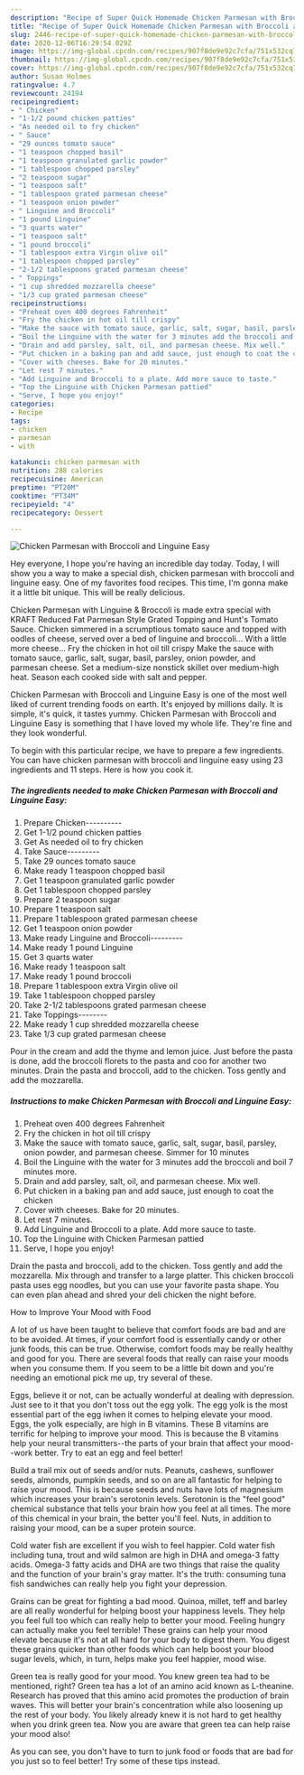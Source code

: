 ```yaml
---
description: "Recipe of Super Quick Homemade Chicken Parmesan with Broccoli and Linguine Easy"
title: "Recipe of Super Quick Homemade Chicken Parmesan with Broccoli and Linguine Easy"
slug: 2446-recipe-of-super-quick-homemade-chicken-parmesan-with-broccoli-and-linguine-easy
date: 2020-12-06T16:29:54.029Z
image: https://img-global.cpcdn.com/recipes/907f8de9e92c7cfa/751x532cq70/chicken-parmesan-with-broccoli-and-linguine-easy-recipe-main-photo.jpg
thumbnail: https://img-global.cpcdn.com/recipes/907f8de9e92c7cfa/751x532cq70/chicken-parmesan-with-broccoli-and-linguine-easy-recipe-main-photo.jpg
cover: https://img-global.cpcdn.com/recipes/907f8de9e92c7cfa/751x532cq70/chicken-parmesan-with-broccoli-and-linguine-easy-recipe-main-photo.jpg
author: Susan Holmes
ratingvalue: 4.7
reviewcount: 24194
recipeingredient:
- " Chicken"
- "1-1/2 pound chicken patties"
- "As needed oil to fry chicken"
- " Sauce"
- "29 ounces tomato sauce"
- "1 teaspoon chopped basil"
- "1 teaspoon granulated garlic powder"
- "1 tablespoon chopped parsley"
- "2 teaspoon sugar"
- "1 teaspoon salt"
- "1 tablespoon grated parmesan cheese"
- "1 teaspoon onion powder"
- " Linguine and Broccoli"
- "1 pound Linguine"
- "3 quarts water"
- "1 teaspoon salt"
- "1 pound broccoli"
- "1 tablespoon extra Virgin olive oil"
- "1 tablespoon chopped parsley"
- "2-1/2 tablespoons grated parmesan cheese"
- " Toppings"
- "1 cup shredded mozzarella cheese"
- "1/3 cup grated parmesan cheese"
recipeinstructions:
- "Preheat oven 400 degrees Fahrenheit"
- "Fry the chicken in hot oil till crispy"
- "Make the sauce with tomato sauce, garlic, salt, sugar, basil, parsley, onion powder, and parmesan cheese. Simmer for 10 minutes"
- "Boil the Linguine with the water for 3 minutes add the broccoli and boil 7 minutes more."
- "Drain and add parsley, salt, oil, and parmesan cheese. Mix well."
- "Put chicken in a baking pan and add sauce, just enough to coat the chicken"
- "Cover with cheeses. Bake for 20 minutes."
- "Let rest 7 minutes."
- "Add Linguine and Broccoli to a plate. Add more sauce to taste."
- "Top the Linguine with Chicken Parmesan pattied"
- "Serve, I hope you enjoy!"
categories:
- Recipe
tags:
- chicken
- parmesan
- with

katakunci: chicken parmesan with 
nutrition: 288 calories
recipecuisine: American
preptime: "PT20M"
cooktime: "PT34M"
recipeyield: "4"
recipecategory: Dessert

---
```



![Chicken Parmesan with Broccoli and Linguine Easy](https://img-global.cpcdn.com/recipes/907f8de9e92c7cfa/751x532cq70/chicken-parmesan-with-broccoli-and-linguine-easy-recipe-main-photo.jpg)

Hey everyone, I hope you're having an incredible day today. Today, I will show you a way to make a special dish, chicken parmesan with broccoli and linguine easy. One of my favorites food recipes. This time, I'm gonna make it a little bit unique. This will be really delicious.

Chicken Parmesan with Linguine &amp; Broccoli is made extra special with KRAFT Reduced Fat Parmesan Style Grated Topping and Hunt&#39;s Tomato Sauce. Chicken simmered in a scrumptious tomato sauce and topped with oodles of cheese, served over a bed of linguine and broccoli… With a little more cheese… Fry the chicken in hot oil till crispy Make the sauce with tomato sauce, garlic, salt, sugar, basil, parsley, onion powder, and parmesan cheese. Set a medium-size nonstick skillet over medium-high heat. Season each cooked side with salt and pepper.

Chicken Parmesan with Broccoli and Linguine Easy is one of the most well liked of current trending foods on earth. It's enjoyed by millions daily. It is simple, it's quick, it tastes yummy. Chicken Parmesan with Broccoli and Linguine Easy is something that I have loved my whole life. They're fine and they look wonderful.


To begin with this particular recipe, we have to prepare a few ingredients. You can have chicken parmesan with broccoli and linguine easy using 23 ingredients and 11 steps. Here is how you cook it.

<!--inarticleads1-->

##### The ingredients needed to make Chicken Parmesan with Broccoli and Linguine Easy:

1. Prepare  Chicken----------
1. Get 1-1/2 pound chicken patties
1. Get As needed oil to fry chicken
1. Take  Sauce---------
1. Take 29 ounces tomato sauce
1. Make ready 1 teaspoon chopped basil
1. Get 1 teaspoon granulated garlic powder
1. Get 1 tablespoon chopped parsley
1. Prepare 2 teaspoon sugar
1. Prepare 1 teaspoon salt
1. Prepare 1 tablespoon grated parmesan cheese
1. Get 1 teaspoon onion powder
1. Make ready  Linguine and Broccoli---------
1. Make ready 1 pound Linguine
1. Get 3 quarts water
1. Make ready 1 teaspoon salt
1. Make ready 1 pound broccoli
1. Prepare 1 tablespoon extra Virgin olive oil
1. Take 1 tablespoon chopped parsley
1. Take 2-1/2 tablespoons grated parmesan cheese
1. Take  Toppings--------
1. Make ready 1 cup shredded mozzarella cheese
1. Take 1/3 cup grated parmesan cheese


Pour in the cream and add the thyme and lemon juice. Just before the pasta is done, add the broccoli florets to the pasta and coo for another two minutes. Drain the pasta and broccoli, add to the chicken. Toss gently and add the mozzarella. 

<!--inarticleads2-->

##### Instructions to make Chicken Parmesan with Broccoli and Linguine Easy:

1. Preheat oven 400 degrees Fahrenheit
1. Fry the chicken in hot oil till crispy
1. Make the sauce with tomato sauce, garlic, salt, sugar, basil, parsley, onion powder, and parmesan cheese. Simmer for 10 minutes
1. Boil the Linguine with the water for 3 minutes add the broccoli and boil 7 minutes more.
1. Drain and add parsley, salt, oil, and parmesan cheese. Mix well.
1. Put chicken in a baking pan and add sauce, just enough to coat the chicken
1. Cover with cheeses. Bake for 20 minutes.
1. Let rest 7 minutes.
1. Add Linguine and Broccoli to a plate. Add more sauce to taste.
1. Top the Linguine with Chicken Parmesan pattied
1. Serve, I hope you enjoy!


Drain the pasta and broccoli, add to the chicken. Toss gently and add the mozzarella. Mix through and transfer to a large platter. This chicken broccoli pasta uses egg noodles, but you can use your favorite pasta shape. You can even plan ahead and shred your deli chicken the night before. 

How to Improve Your Mood with Food


A lot of us have been taught to believe that comfort foods are bad and are to be avoided. At times, if your comfort food is essentially candy or other junk foods, this can be true. Otherwise, comfort foods may be really healthy and good for you. There are several foods that really can raise your moods when you consume them. If you seem to be a little bit down and you're needing an emotional pick me up, try several of these.

Eggs, believe it or not, can be actually wonderful at dealing with depression. Just see to it that you don't toss out the egg yolk. The egg yolk is the most essential part of the egg iwhen it comes to helping elevate your mood. Eggs, the yolk especially, are high in B vitamins. These B vitamins are terrific for helping to improve your mood. This is because the B vitamins help your neural transmitters--the parts of your brain that affect your mood--work better. Try to eat an egg and feel better!

Build a trail mix out of seeds and/or nuts. Peanuts, cashews, sunflower seeds, almonds, pumpkin seeds, and so on are all fantastic for helping to raise your mood. This is because seeds and nuts have lots of magnesium which increases your brain's serotonin levels. Serotonin is the "feel good" chemical substance that tells your brain how you feel at all times. The more of this chemical in your brain, the better you'll feel. Nuts, in addition to raising your mood, can be a super protein source.

Cold water fish are excellent if you wish to feel happier. Cold water fish including tuna, trout and wild salmon are high in DHA and omega-3 fatty acids. Omega-3 fatty acids and DHA are two things that raise the quality and the function of your brain's gray matter. It's the truth: consuming tuna fish sandwiches can really help you fight your depression. 

Grains can be great for fighting a bad mood. Quinoa, millet, teff and barley are all really wonderful for helping boost your happiness levels. They help you feel full too which can really help to better your mood. Feeling hungry can actually make you feel terrible! These grains can help your mood elevate because it's not at all hard for your body to digest them. You digest these grains quicker than other foods which can help boost your blood sugar levels, which, in turn, helps make you feel happier, mood wise.

Green tea is really good for your mood. You knew green tea had to be mentioned, right? Green tea has a lot of an amino acid known as L-theanine. Research has proved that this amino acid promotes the production of brain waves. This will better your brain's concentration while also loosening up the rest of your body. You likely already knew it is not hard to get healthy when you drink green tea. Now you are aware that green tea can help raise your mood also!

As you can see, you don't have to turn to junk food or foods that are bad for you just so to feel better! Try  some  of  these  tips  instead.

